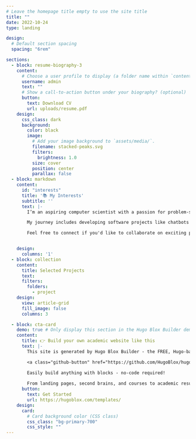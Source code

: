 ```yaml
---
# Leave the homepage title empty to use the site title
title: ""
date: 2022-10-24
type: landing

design:
  # Default section spacing
  spacing: "6rem"

sections:
  - block: resume-biography-3
    content:
      # Choose a user profile to display (a folder name within `content/authors/`)
      username: admin
      text: ""
      # Show a call-to-action button under your biography? (optional)
      button:
        text: Download CV
        url: uploads/resume.pdf
    design:
      css_class: dark
      background:
        color: black
        image:
          # Add your image background to `assets/media/`.
          filename: stacked-peaks.svg
          filters:
            brightness: 1.0
          size: cover
          position: center
          parallax: false
  - block: markdown
    content:
      id: "interests"
      title: '📚 My Interests'
      subtitle: ''
      text: |-
        I’m an aspiring computer scientist with a passion for problem-solving, programming, and creative design. Currently pursuing a BSc in Computer Science and Engineering at Jahangirnagar University, I thrive at the intersection of technology and innovation.

        My journey includes developing software projects like chatbots and dietary planners, mentoring students in programming, and contributing to initiatives that combine technology and social impact. Whether it's exploring algorithms, mastering new frameworks, or designing user-friendly applications, I'm always eager to grow and make an impact.

        Feel free to connect if you'd like to collaborate on exciting projects or share ideas! 😊


    design:
      columns: '1'
  - block: collection
    content:
      title: Selected Projects
      text: 
      filters:
        folders:
          - project
    design:
      view: article-grid
      fill_image: false
      columns: 3

  - block: cta-card
    demo: true # Only display this section in the Hugo Blox Builder demo site
    content:
      title: 👉 Build your own academic website like this
      text: |-
        This site is generated by Hugo Blox Builder - the FREE, Hugo-based open source website builder trusted by 250,000+ academics like you.

        <a class="github-button" href="https://github.com/HugoBlox/hugo-blox-builder" data-color-scheme="no-preference: light; light: light; dark: dark;" data-icon="octicon-star" data-size="large" data-show-count="true" aria-label="Star HugoBlox/hugo-blox-builder on GitHub">Star</a>

        Easily build anything with blocks - no-code required!
        
        From landing pages, second brains, and courses to academic resumés, conferences, and tech blogs.
      button:
        text: Get Started
        url: https://hugoblox.com/templates/
    design:
      card:
        # Card background color (CSS class)
        css_class: "bg-primary-700"
        css_style: ""
---
```

